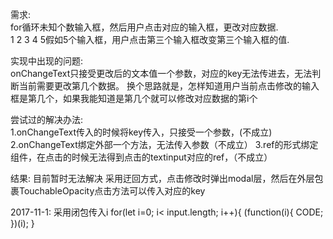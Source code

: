 需求:  
for循环未知个数输入框，然后用户点击对应的输入框，更改对应数据.  
1 2 3 4 5假如5个输入框，用户点击第三个输入框改变第三个输入框的值.

实现中出现的问题:  
onChangeText只接受更改后的文本值一个参数，对应的key无法传进去，无法判断当前需要更改第几个数据。
换个思路就是，怎样知道用户当前点击修改的输入框是第几个，如果我能知道是第几个就可以修改对应数据的第i个

尝试过的解决办法:  
1.onChangeText传入的时候将key传入，只接受一个参数，(不成立)
2.onChangeText绑定外部一个方法，无法传入参数（不成立）
3.ref的形式绑定组件，在点击的时候无法得到点击的textinput对应的ref，（不成立）

结果: 目前暂时无法解决
采用迂回方式，点击修改时弹出modal层，然后在外层包裹TouchableOpacity点击方法可以传入对应的key

2017-11-1: 采用闭包传入i
for(let i=0; i< input.length; i++){
  (function(i){
    CODE;
  })(i);
}
